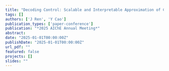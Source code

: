 ```yaml
---
title: "Decoding Control: Scalable and Interpretable Approximation of Control Laws with Oblique Decision Trees"
tags: []
authors: ['J Ren', 'Y Cao']
publication_types: ['paper-conference']
publication: "*2025 AIChE Annual Meeting*"
abstract: 
date: "2025-01-01T00:00:00Z"
publishDate: "2025-01-01T00:00:00Z"
url_pdf: ""
featured: false
projects: []
slides: ""
---
```

